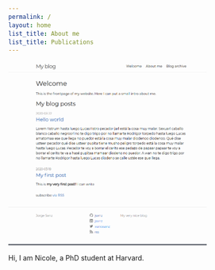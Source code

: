 ```yaml
---
permalink: /
layout: home
list_title: About me
list_title: Publications
---
```

<img src="./assets/imgs/screenshot.png" width="400px">

Hi, I am Nicole, a PhD student at Harvard.

